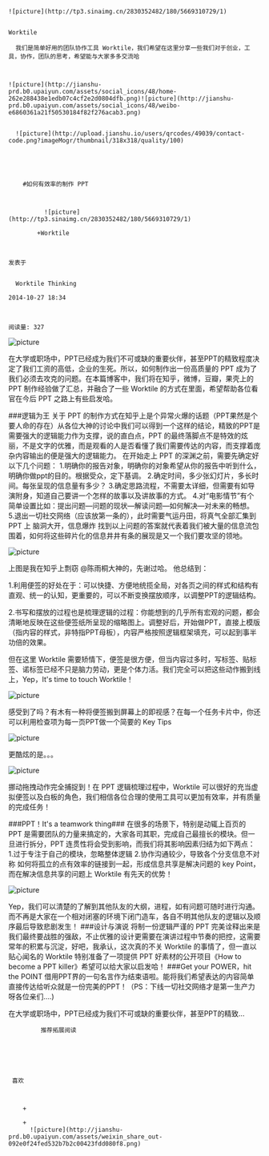 
    
  
    ![picture](http://tp3.sinaimg.cn/2830352482/180/5669310729/1)
    

    Worktile
  
      我们是简单好用的团队协作工具 Worktile，我们希望在这里分享一些我们对于创业，工具，协作，团队的思考，希望能与大家多多交流哈

  
  
    ![picture](http://jianshu-prd.b0.upaiyun.com/assets/social_icons/48/home-262e288438e1edb07c4cf2e2d0804dfb.png)![picture](http://jianshu-prd.b0.upaiyun.com/assets/social_icons/48/weibo-e6860361a21f50530184f82f276acab3.png)
  
    
      ![picture](http://upload.jianshu.io/users/qrcodes/49039/contact-code.png?imageMogr/thumbnail/318x318/quality/100)
    


    
      
        #如何有效率的制作 PPT
        
          
            
              ![picture](http://tp3.sinaimg.cn/2830352482/180/5669310729/1)
            
            +Worktile
        
        
    
    发表于 

    
      Worktile Thinking

    2014-10-27 18:34

    

    阅读量: 327
  


        
            


![picture](http://upload-images.jianshu.io/upload_images/49039-62712c1d481547f2.jpg?imageView2/2/w/1240/q/100)

  在大学或职场中，PPT已经成为我们不可或缺的重要伙伴，甚至PPT的精致程度决定了我们工资的高低，企业的生死。所以，如何制作出一份高质量的 PPT 成为了我们必须去攻克的问题。在本篇博客中，我们将在知乎，微博，豆瓣，果壳上的 PPT 制作经验做了汇总，并融合了一些 Worktile 的方式在里面，希望帮助各位看官在今后 PPT 之路上有些启发哈。

###逻辑为王  关于 PPT 的制作方式在知乎上是个异常火爆的话题（PPT果然是个要人命的存在）从各位大神的讨论中我们可以得到一个这样的结论，精致的PPT是需要强大的逻辑能力作为支撑，说的直白点，PPT 的最终落脚点不是特效的炫丽，不是文字的优雅，而是观看的人是否看懂了我们需要传达的内容，而支撑着庞杂内容输出的便是强大的逻辑能力。
  在开始走上 PPT 的深渊之前，需要先确定好以下几个问题：
  1.明确你的报告对象，明确你的对象希望从你的报告中听到什么，明确你做ppt的目的。根据受众，定下基调。
  2.确定时间，多少张幻灯片，多长时间。每张呈现的信息量有多少？
  3.确定思路流程，不需要太详细，但需要有如导演附身，知道自己要讲一个怎样的故事以及讲故事的方式。
  4.对“电影情节”有个简单设置比如：提出问题—问题的现状—解读问题—如何解决—对未来的畅想。
  5.退出一切社交网络（应该放第一条的），此时需要气运丹田，将真气全部汇集到 PPT 上
  脑洞大开，信息爆炸
  找到以上问题的答案就代表着我们被大量的信息流包围着，如何将这些碎片化的信息井井有条的展现是又一个我们要攻坚的领地。

![picture](http://upload-images.jianshu.io/upload_images/49039-953aa71be8ac8f35.jpg?imageView2/2/w/1240/q/100)

  上图是我在知乎上剽窃 @陈雨桐大神的，先谢过哈。
  他总结到：
>
  1.利用便签的好处在于：可以快捷、方便地统揽全局，对各页之间的样式和结构有直观、统一的认知，更重要的，可以不断变换摆放顺序，以调整PPT的逻辑结构。

  2.书写和摆放的过程也是梳理逻辑的过程：你能想到的几乎所有宏观的问题，都会清晰地反映在这些便签纸所呈现的缩略图上。调整好后，开始做PPT，直接上模版（指内容的样式，非特指PPT母板），内容严格按照逻辑框架填充，可以起到事半功倍的效果。

  但在这里 Worktile 需要矫情下，便签是很方便，但当内容过多时，写标签、贴标签、诺标签已经不只是脑力劳动，更是个体力活。我们完全可以把这些动作搬到线上，Yep，It's time to touch Worktile！

![picture](http://upload-images.jianshu.io/upload_images/49039-99330ca2481fc872.png?imageView2/2/w/1240/q/100)

  感受到了吗？有木有一种将便签搬到屏幕上的即视感？在每一个任务卡片中，你还可以利用检查项为每一页PPT做一个简要的 Key Tips

![picture](http://upload-images.jianshu.io/upload_images/49039-143d2c0d94a06608.png?imageView2/2/w/1240/q/100)

  更酷炫的是。。。

![picture](http://upload-images.jianshu.io/upload_images/49039-f9eb6b4f39772325.png?imageView2/2/w/1240/q/100)

  挪动拖拽动作完全捕捉到！在 PPT 逻辑梳理过程中，Worktile 可以很好的充当虚拟便签以及白板的角色，我们相信各位合理的使用工具可以更加有效率，并有质量的完成任务！

###PPT！It's a teamwork thing###
  在很多的场景下，特别是动辄上百页的 PPT 是需要团队的力量来搞定的，大家各司其职，完成自己最擅长的模块。但一旦进行拆分，PPT 连贯性将会受到影响，而我们将其影响因素归结为如下两点：
  1.过于专注于自己的模块，忽略整体逻辑
  2.协作沟通较少，导致各个分支信息不对称
  如何将孤立的点有效率的链接到一起，形成信息共享是解决问题的 key Point，而在解决信息共享的问题上 Worktile 有先天的优势！

![picture](http://upload-images.jianshu.io/upload_images/49039-e169de6a05b6e892.png?imageView2/2/w/1240/q/100)

  Yep，我们可以清楚的了解到其他队友的大纲，进程，如有问题可随时进行沟通。而不再是大家在一个相对闭塞的环境下闭门造车，各自不明其他队友的逻辑以及顺序最后导致悲剧发生！
###设计与演说  将制一份逻辑严谨的 PPT 完美诠释出来是我们最终要战胜的强敌，不止优雅的设计更需要在演讲过程中节奏的把控，这需要常年的积累与沉淀，好吧，我承认，这次真的不关 Worktile 的事情了，但一直以贴心闻名的 Worktile 特别准备了一项提供 PPT 好素材的公开项目《How to become a PPT killer》希望可以给大家以启发哈！
###Get your POWER，hit the POINT  借用PPT界的一句名言作为结束语啦。能将我们希望表达的内容简单直接传达给听众就是一份完美的PPT！（PS：下线一切社交网络才是第一生产力呀各位亲们....)


        
              
    
  在大学或职场中，PPT已经成为我们不可或缺的重要伙伴，甚至PPT的精致...
      
    
    
      
      
      
          
             推荐拓展阅读
        
      
    
    
      
          
     喜欢

      
      
        +
                  
        +
          ![picture](http://jianshu-prd.b0.upaiyun.com/assets/weixin_share_out-092e0f24fed532b7b2c00423fdd080f8.png)
        
      
    
  


